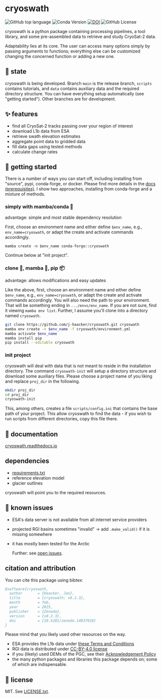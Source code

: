 # cryoswath

![GitHub top language](https://img.shields.io/github/languages/top/j-haacker/cryoswath)
![Conda Version](https://img.shields.io/conda/vn/conda-forge/cryoswath)
[![DOI](https://zenodo.org/badge/DOI/10.5281/zenodo.14825358.svg)](https://doi.org/10.5281/zenodo.14825358)
![GitHub License](https://img.shields.io/github/license/j-haacker/cryoswath)

cryoswath is a python package containing processing pipelines, a tool
library, and some pre-assembled data to retrieve and study CryoSat-2
data.

Adaptability lies at its core. The user can access many options simply
by passing arguments to functions; everything else can be customized
changing the concerned function or adding a new one.

## 🌱 state

cryoswath is being developed. Branch `main` is the release branch,
`scripts` contains tutorials, and `data` contains auxiliary data and the
required directory structure. You can have everything setup
automatically (see "getting started"). Other branches are for
development.

## ✨ features

- find all CryoSat-2 tracks passing over your region of interest
- download L1b data from ESA
- retrieve swath elevation estimates
- aggregate point data to gridded data
- fill data gaps using tested methods
- calculate change rates

## 🚀 getting started

There is a number of ways you can start off, including installing from
"source", pypi, conda-forge, or docker. Please find more details in the
[docs
(prerequisites)](https://cryoswath.readthedocs.io/en/latest/prerequisites.html).
I show two approaches, installing from conda-forge and a mixture of methods.

### simply with mamba/conda 🐍

advantage: simple and most stable dependency resolution

First, choose an environment name and either define `$env_name`, e.g.,
`env_name=cryoswath`, or adapt the create and activate commands
accordingly.

`mamba create -n $env_name conda-forge::cryoswath`

Continue below at "init project".

### clone 🐙, mamba 🐍, pip 📦

advantage: allows modifications and easy updates

Like the above, first, choose an environment name and either define
`$env_name`, e.g., `env_name=cryoswath`, or adapt the create and
activate commands accordingly. You will also need the path to your
environment. That will be something ending in `.../envs/env_name`. If
you are not sure, find it viewing `mamba env list`. Further, I assume
you'll clone into a directory named `cryoswath`.

```sh
git clone https://github.com/j-haacker/cryoswath.git cryoswath
mamba env create -n $env_name -f cryoswath/environment.yml
mamba activate $env_name
mamba install pip
pip install --editable cryoswath
```

### init project

cryoswath will deal with data that is not meant to reside in the
installation directory. The command `cryoswath-init` will setup a
directory structure and download some auxiliary files. Please choose a
project name of you liking and replace `proj_dir` in the following.

```sh
mkdir proj_dir
cd proj_dir
cryoswath-init
```

This, among others, creates a file `scripts/config.ini` that contains
the base path of your project. This allow cryoswath to find the data -
if you wish to run scripts from different directories, copy this file
there.

## 📖 documentation

[cryoswath.readthedocs.io](https://cryoswath.readthedocs.io/)

## dependencies

- [requirements.txt](https://github.com/j-haacker/cryoswath/blob/main/requirements.txt)
- reference elevation model
- glacier outlines

cryoswath will point you to the required resources.

## 🐛 known issues

- ESA's data server is not available from all internet service providers
- projected RGI basins sometimes "invalid"
    -> add `.make_valid()` if it is missing somewhere
- it has mostly been tested for the Arctic

  Further: see [open issues](https://github.com/j-haacker/cryoswath/issues).

## citation and attribution

You can cite this package using bibtex:

```bibtex
@software{cryoswath,
  author       = {Haacker, Jan},
  title        = {cryoswath: v0.2.3},
  month        = feb,
  year         = 2025,
  publisher    = {Zenodo},
  version      = {v0.2.3},
  doi          = {10.5281/zenodo.14837018}
}
```

Please mind that you likely used other resources on the way.

- ESA provides the L1b data under [these Terms and Conditions](https://github.com/j-haacker/cryoswath/blob/main/data/L1b/Terms-and-Conditions-for-the-use-of-ESA-Data.pdf)
- RGI data is distributed under [CC-BY-4.0 license](https://creativecommons.org/licenses/by/4.0/)
- if you (likely) used DEMs of the PGC, see their [Acknowledgement Policy](https://www.pgc.umn.edu/guides/user-services/acknowledgement-policy/)
- the many python packages and libraries this package depends on; some of which are indispensable.

## 📜 license

MIT. See [LICENSE.txt](https://github.com/j-haacker/cryoswath/blob/main/LICENSE.txt).
